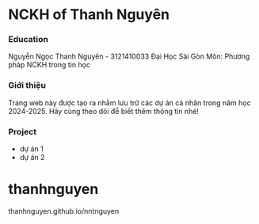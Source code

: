 # NCKH of Thanh Nguyên
### Education
Nguyễn Ngọc Thanh Nguyên - 3121410033
Đại Học Sài Gòn
Môn: Phương pháp NCKH trong tin học
### Giới thiệu 
  Trang web này được tạo ra nhằm lưu trữ các dự án cá nhân trong năm học 2024-2025. 
  Hãy cùng theo dõi để biết thêm thông tin nhé!
### Project
- dự án 1
- dự án 2 
# thanhnguyen
thanhnguyen.github.io/nntnguyen
